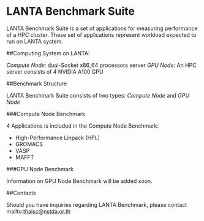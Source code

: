 # LANTA Benchmark Suite

LANTA Benchmark Suite is a set of applications for measuring performance of a HPC cluster. These set of applications represent workload expected to run on LANTA system. 

##Computing System on LANTA:

*Compute Node:* dual-Socket x86_64 processors server
*GPU Node:* An HPC server consists of 4 NVIDIA A100 GPU


##Benchmark Structure

LANTA Benchmark Suite consists of two types: *Compute Node* and *GPU Node*

###Compute Node Benchmark

4 Applications is included in the Compute Node Benchmark:
- High-Performance Linpack (HPL)
- GROMACS
- VASP
- MAFFT

###GPU Node Benchmark

Information on GPU Node Benchmark will be added soon.


##Contacts

Should you have inquiries regarding LANTA Benchmark, please contact mailto:thaisc@nstda.or.th


